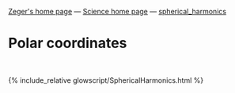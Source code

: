 [Zeger's home page](https://www.hendrikse.name/) &mdash; [Science home page](https://www.hendrikse.name/science/) &mdash; [spherical_harmonics](glowscript/spherical_harmonics.html)

# Polar coordinates
<div class="header_line"><br/></div>

{% include_relative glowscript/SphericalHarmonics.html %}
